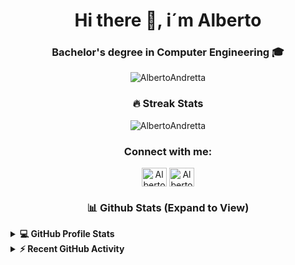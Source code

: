 <h1 align="center">Hi there 👋, i´m Alberto</h1>

<h3 align="center">Bachelor's degree in Computer Engineering 🎓 </h3>

<p align="center"> <img src="https://komarev.com/ghpvc/?username=AlbertoAndretta&label=Alberto's%20Profile%20Views%20&color=blue&style=for-the-badge" alt="AlbertoAndretta" /> </p>

<h3 align="center">🔥 Streak Stats </h3>

<p align="center"><img align="center" src="https://github-readme-streak-stats.herokuapp.com/?user=AlbertoAndretta&theme=algolia" alt="AlbertoAndretta" /></p>

<h3 align="center">Connect with me:</h3>
<p align="center">
<a href="https://linkedin.com/in/alberto-andretta" target="blank"><img align="center" src="https://raw.githubusercontent.com/rahuldkjain/github-profile-readme-generator/master/src/images/icons/Social/linked-in-alt.svg" alt="AlbertoAndretta" height="30" width="40" /></a>
<a href="https://instagram.com/albert.andretta" target="blank"><img align="center" src="https://raw.githubusercontent.com/rahuldkjain/github-profile-readme-generator/master/src/images/icons/Social/instagram.svg" alt="AlbertoAndretta" height="30" width="40" /></a>
</p>

<h3 align="center">📊 Github Stats (Expand to View)</h3>

<details> 
  <summary><b>💻 GitHub Profile Stats</b></summary>
  <br/>
  <p align="center">
    <a href="https://github.com/AlbertoAndretta"><img align="center" src="https://github-readme-stats.vercel.app/api?username=AlbertoAndretta&show_icons=true&locale=en&theme=algolia" alt="AlbertoAndretta" height="192px"/></a>
	</p>
	<p  align="center">
	  <img src="https://github-readme-stats.vercel.app/api/top-langs?username=AlbertoAndretta&show_icons=true&locale=en&layout=compact&theme=algolia" alt="AlbertoAndretta" height="192px"/>
	</p>
  <br/>
  <b>Note:</b> Top languages is only a metric of the languages my public code consists of and doesn't reflect experience or skill level.
  </p>
</details>

<details>
  <summary><b>⚡ Recent GitHub Activity</b></summary>
  <br/>
	<a href="https://github.com/AlbertoAndretta"><img alt="Alberto's Activity Graph" src="https://github-readme-activity-graph.vercel.app/graph?username=AlbertoAndretta&custom_title=Alberto's%20Contribution%20Graph&theme=react-dark" /></a>
  <br/>

</details>

<br/>

<!--
**AlbertoAndretta/AlbertoAndretta** is a ✨ _special_ ✨ repository because its `README.md` (this file) appears on your GitHub profile.
